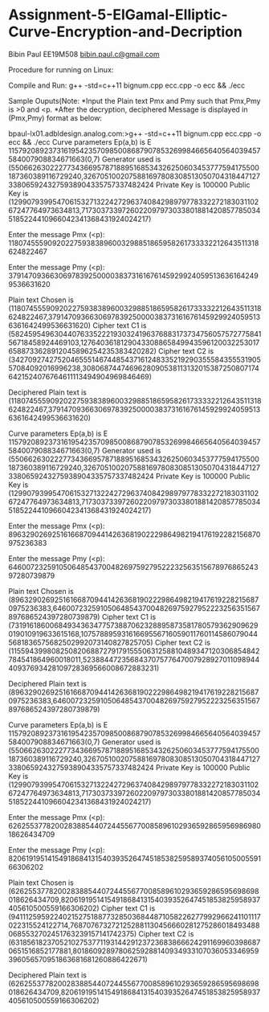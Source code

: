 # Assignment-5-ElGamal-Elliptic-Curve-Encryption-and-Decription
Bibin Paul EE19M508 bibin.paul.c@gmail.com

Procedure for running on Linux:

Compile and Run:
g++ -std=c++11 bignum.cpp ecc.cpp -o ecc && ./ecc

Sample Ouputs(Note: *Input the Plain text Pmx and Pmy such that Pmx,Pmy is >0 and <p. *After the decryption, deciphered Message is displayed in (Pmx,Pmy) format as below:

bpaul-lx01.adbldesign.analog.com:>g++ -std=c++11 bignum.cpp ecc.cpp -o ecc && ./ecc
Curve parameters Ep(a,b) is E 115792089237316195423570985008687907853269984665640564039457584007908834671663(0,7)
Generator used is (55066263022277343669578718895168534326250603453777594175500187360389116729240,32670510020758816978083085130507043184471273380659243275938904335757337482424
Private Key is 100000
Public Key is (12990793995470615327132242729637408429897977833227218303110267247764973634813,71730373397260220979730338018814208577850345185224410966042341368431924024217)

Enter the message Pmx (<p): 
1180745559092022759383896003298851865958261733332212643511318624822467

Enter the message Pmy (<p): 
3791470936630697839250000383731616761459299240595136361642499536631620

Plain text Chosen is (1180745559092022759383896003298851865958261733332212643511318624822467,3791470936630697839250000383731616761459299240595136361642499536631620)
Cipher text C1 is (58245954963044076335222193032419637688317373475605757277584156718458924469103,12764036181290433088658499435961200322530176588733628912045896254235383420282)
Cipher text C2 is (34270927427520465551467448543716124833521929035558435553190557084092016996238,30806874474696280905381131320153872508071746421524076764611113494904969846469)

Deciphered Plain text is (1180745559092022759383896003298851865958261733332212643511318624822467,3791470936630697839250000383731616761459299240595136361642499536631620)


Curve parameters Ep(a,b) is E 115792089237316195423570985008687907853269984665640564039457584007908834671663(0,7)
Generator used is (55066263022277343669578718895168534326250603453777594175500187360389116729240,32670510020758816978083085130507043184471273380659243275938904335757337482424
Private Key is 100000
Public Key is (12990793995470615327132242729637408429897977833227218303110267247764973634813,71730373397260220979730338018814208577850345185224410966042341368431924024217)

Enter the message Pmx (<p): 
8963290269251616687094414263681902229864982194176192282156870975236383

Enter the message Pmy (<p): 
6460072325910506485437004826975927952223256351567897686524397280739879                                                                      

Plain text Chosen is (8963290269251616687094414263681902229864982194176192282156870975236383,6460072325910506485437004826975927952223256351567897686524397280739879)
Cipher text C1 is (73191618600684934363477573887062328895873581780579362909629019010919633615168,107578895931616695567160590117601145860790445681836575682502992073140827825705)
Cipher text C2 is (115594399808250820688727917915550631258810489347120306854842784541864960018011,52388447235684370757764700792892701109894440937693428109728369566008672883231)

Deciphered Plain text is (8963290269251616687094414263681902229864982194176192282156870975236383,6460072325910506485437004826975927952223256351567897686524397280739879)


Curve parameters Ep(a,b) is E 115792089237316195423570985008687907853269984665640564039457584007908834671663(0,7)
Generator used is (55066263022277343669578718895168534326250603453777594175500187360389116729240,32670510020758816978083085130507043184471273380659243275938904335757337482424
Private Key is 100000
Public Key is (12990793995470615327132242729637408429897977833227218303110267247764973634813,71730373397260220979730338018814208577850345185224410966042341368431924024217)

Enter the message Pmx (<p): 
6262553778200283885440724455677008589610293659286595698698018626434709

Enter the message Pmy (<p): 
8206191951415491868413154039352647451853825958937405610500559166306202

Plain text Chosen is (6262553778200283885440724455677008589610293659286595698698018626434709,8206191951415491868413154039352647451853825958937405610500559166306202)
Cipher text C1 is (94111259592240215275188773285036844871058226277992966241101117022315524122714,76870767327212528811304566602812752860184934880685532702451763239157141742375)
Cipher text C2 is (63185618237052102753771193144291237236838666242911699603986870651516852177881,80186092897806259288140934933107036053346959396056570951863681681260886422671)

Deciphered Plain text is (6262553778200283885440724455677008589610293659286595698698018626434709,8206191951415491868413154039352647451853825958937405610500559166306202)
